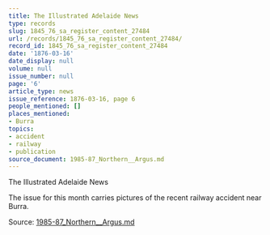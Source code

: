 ```yaml
---
title: The Illustrated Adelaide News
type: records
slug: 1845_76_sa_register_content_27484
url: /records/1845_76_sa_register_content_27484/
record_id: 1845_76_sa_register_content_27484
date: '1876-03-16'
date_display: null
volume: null
issue_number: null
page: '6'
article_type: news
issue_reference: 1876-03-16, page 6
people_mentioned: []
places_mentioned:
- Burra
topics:
- accident
- railway
- publication
source_document: 1985-87_Northern__Argus.md
---
```


The Illustrated Adelaide News

The issue for this month carries pictures of the recent railway accident near Burra.

Source: [1985-87_Northern__Argus.md](/downloads/markdown/1985-87_Northern__Argus.md)
